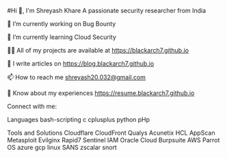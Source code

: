 #Hi 👋, I'm Shreyash Khare
A passionate security researcher from India

🔭 I’m currently working on Bug Bounty

🌱 I’m currently learning Cloud Security

👨‍💻 All of my projects are available at https://blackarch7.github.io

📝 I write articles on https://blog.blackarch7.github.io

📫 How to reach me shreyash20.032@gmail.com

📄 Know about my experiences https://resume.blackarch7.github.io

Connect with me:

Languages
bash-scripting c cplusplus python pHp

Tools and Solutions
Cloudflare CloudFront Qualys Acunetix HCL AppScan Metasploit Evilginx Rapid7 Sentinel IAM Oracle Cloud Burpsuite AWS Parrot OS azure gcp linux SANS zscalar snort
